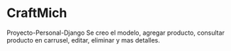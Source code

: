 # CraftMich
 Proyecto-Personal-Django
Se creo el modelo, agregar producto, consultar producto en carrusel, editar, eliminar y mas detalles.
